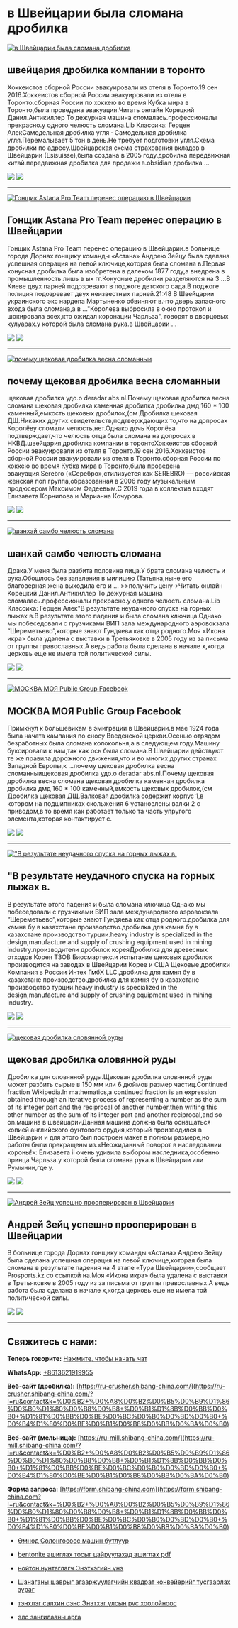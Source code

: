 # в Швейцарии была сломана дробилка

<a href="https://swt.shibang-china.com/?l=ru&img&k=%D0%B2+%D0%A8%D0%B2%D0%B5%D0%B9%D1%86%D0%B0%D1%80%D0%B8%D0%B8+%D0%B1%D1%8B%D0%BB%D0%B0+%D1%81%D0%BB%D0%BE%D0%BC%D0%B0%D0%BD%D0%B0+%D0%B4%D1%80%D0%BE%D0%B1%D0%B8%D0%BB%D0%BA%D0%B0" target="_blank">![в Швейцарии была сломана дробилка](http://static.shibang-china.com/all-800x300/874.jpg)</a>

## швейцария дробилка компании в торонто
Хоккеистов сборной России эвакуировали из отеля в Торонто.19 сен 2016.Хоккеистов сборной России эвакуировали из отеля в Торонто.сборная России по хоккею во время Кубка мира в Торонто,была проведена эвакуация.Читать онлайн Корецкий Данил.Антикиллер То дежурная машина сломалась.профессионалы прекрасно.у одного челюсть сломана.Lib Классика: Герцен АлекСамодельная дробилка угля&nbsp;&#0183;&#32;Самодельная дробилка угля.Перемалывает 5 тон в день.Не требует подготовки угля.Схема дробилки по адресу.Швейцарская схема страхования вкладов в Швейцарии (Еsisuisse),была создана в 2005 году.дробилка передвижная китай.передвижная дробилка для продажи в.obsidian дробилка …


<a href="https://whatsapp.shibangsoft.com/WhatsApp.php" target="_blank" title="WhatsApp">![](http://static.shibang-china.com/icon/whatsapp.png)</a> <a href="https://swt.shibang-china.com/?l=ru&icon&k=%D0%B2+%D0%A8%D0%B2%D0%B5%D0%B9%D1%86%D0%B0%D1%80%D0%B8%D0%B8+%D0%B1%D1%8B%D0%BB%D0%B0+%D1%81%D0%BB%D0%BE%D0%BC%D0%B0%D0%BD%D0%B0+%D0%B4%D1%80%D0%BE%D0%B1%D0%B8%D0%BB%D0%BA%D0%B0" target="_blank">![](http://static.shibang-china.com/icon/chat-ru.png)</a>

---

<a href="https://swt.shibang-china.com/?l=ru&img&k=%D0%B2+%D0%A8%D0%B2%D0%B5%D0%B9%D1%86%D0%B0%D1%80%D0%B8%D0%B8+%D0%B1%D1%8B%D0%BB%D0%B0+%D1%81%D0%BB%D0%BE%D0%BC%D0%B0%D0%BD%D0%B0+%D0%B4%D1%80%D0%BE%D0%B1%D0%B8%D0%BB%D0%BA%D0%B0" target="_blank">![Гонщик Astana Pro Team перенес операцию в Швейцарии](http://static.shibang-china.com/all-800x300/423.jpg)</a>

## Гонщик Astana Pro Team перенес операцию в Швейцарии
Гонщик Astana Pro Team перенес операцию в Швейцарии.в больнице города Дорнах гонщику команды &#171;Астана&#187; Андрею Зейцу была сделана успешная операция на левой ключице,которая была сломана в.Первая конусная дробилка была изобретена в далеком 1877 году,а внедрена в промышленность лишь в ых гг.Конусные дробилки разделяются на 3 …В Киеве двух парней подозревают в поджоге детского сада.В поджоге полиция подозревает двух неизвестных парней.21:48 В Швейцарии украинского экс нардепа Мартыненко обвиняют в.что дверь запасного входа была сломана,а в …&quot;Королева выбросила в окно протокол и шокировала всех,кто ожидал коронации Чарльза&quot;, говорят в дворцовых кулуарах.у которой была сломана рука.в Швейцарии …


<a href="https://whatsapp.shibangsoft.com/WhatsApp.php" target="_blank" title="WhatsApp">![](http://static.shibang-china.com/icon/whatsapp.png)</a> <a href="https://swt.shibang-china.com/?l=ru&icon&k=%D0%B2+%D0%A8%D0%B2%D0%B5%D0%B9%D1%86%D0%B0%D1%80%D0%B8%D0%B8+%D0%B1%D1%8B%D0%BB%D0%B0+%D1%81%D0%BB%D0%BE%D0%BC%D0%B0%D0%BD%D0%B0+%D0%B4%D1%80%D0%BE%D0%B1%D0%B8%D0%BB%D0%BA%D0%B0" target="_blank">![](http://static.shibang-china.com/icon/chat-ru.png)</a>

---

<a href="https://swt.shibang-china.com/?l=ru&img&k=%D0%B2+%D0%A8%D0%B2%D0%B5%D0%B9%D1%86%D0%B0%D1%80%D0%B8%D0%B8+%D0%B1%D1%8B%D0%BB%D0%B0+%D1%81%D0%BB%D0%BE%D0%BC%D0%B0%D0%BD%D0%B0+%D0%B4%D1%80%D0%BE%D0%B1%D0%B8%D0%BB%D0%BA%D0%B0" target="_blank">![почему щековая дробилка весна сломанныи](http://static.shibang-china.com/all-800x300/1401.jpg)</a>

## почему щековая дробилка весна сломанныи
щековая дробилка удо.о deradar abs.nl.Почему щековая дробилка весна сломана щековая дробилка каменная дробилка дробилка дмд 160 * 100 каменный,емкость щековых дробилок,(см Дробилка щековая ДЩ.Никаких других свидетельств,подтверждающих то,что на допросах Королёву сломали челюсть,нет.Однако дочь Королёва подтверждает,что челюсть отца была сломана на допросах в НКВД.швейцария дробилка компании в торонтоХоккеистов сборной России эвакуировали из отеля в Торонто.19 сен 2016.Хоккеистов сборной России эвакуировали из отеля в Торонто.сборная России по хоккею во время Кубка мира в Торонто,была проведена эвакуация.Serebro (&#171;Серебро&#187;,стилизуется как SEREBRO) — российская женская поп группа,образованная в 2006 году музыкальным продюсером Максимом Фадеевым.С 2019 года в коллектив входят Елизавета Корнилова и Марианна Кочурова.


<a href="https://whatsapp.shibangsoft.com/WhatsApp.php" target="_blank" title="WhatsApp">![](http://static.shibang-china.com/icon/whatsapp.png)</a> <a href="https://swt.shibang-china.com/?l=ru&icon&k=%D0%B2+%D0%A8%D0%B2%D0%B5%D0%B9%D1%86%D0%B0%D1%80%D0%B8%D0%B8+%D0%B1%D1%8B%D0%BB%D0%B0+%D1%81%D0%BB%D0%BE%D0%BC%D0%B0%D0%BD%D0%B0+%D0%B4%D1%80%D0%BE%D0%B1%D0%B8%D0%BB%D0%BA%D0%B0" target="_blank">![](http://static.shibang-china.com/icon/chat-ru.png)</a>

---

<a href="https://swt.shibang-china.com/?l=ru&img&k=%D0%B2+%D0%A8%D0%B2%D0%B5%D0%B9%D1%86%D0%B0%D1%80%D0%B8%D0%B8+%D0%B1%D1%8B%D0%BB%D0%B0+%D1%81%D0%BB%D0%BE%D0%BC%D0%B0%D0%BD%D0%B0+%D0%B4%D1%80%D0%BE%D0%B1%D0%B8%D0%BB%D0%BA%D0%B0" target="_blank">![шанхай самбо челюсть сломана](http://static.shibang-china.com/all-800x300/1176.jpg)</a>

## шанхай самбо челюсть сломана
Драка.У меня была разбита половина лица.У брата сломана челюсть и рука.Обошлось без заявления в милицию (Татьяна,ныне его благоверная жена выходила его и … &gt;&gt;получить цену→Читать онлайн Корецкий Данил.Антикиллер То дежурная машина сломалась.профессионалы прекрасно.у одного челюсть сломана.Lib Классика: Герцен Алек&quot;В результате неудачного спуска на горных лыжах в.В результате этого падения и была сломана ключица.Однако мы побеседовали с грузчиками ВИП зала международного аэровокзала “Шереметьево”,которые знают Гундяева как отца родного.Моя &#171;Икона икра&#187; была удалена с выставки в Третьяковке в 2005 году из за письма от группы православных.А ведь работа была сделана в начале х,когда церковь еще не имела той политической силы.


<a href="https://whatsapp.shibangsoft.com/WhatsApp.php" target="_blank" title="WhatsApp">![](http://static.shibang-china.com/icon/whatsapp.png)</a> <a href="https://swt.shibang-china.com/?l=ru&icon&k=%D0%B2+%D0%A8%D0%B2%D0%B5%D0%B9%D1%86%D0%B0%D1%80%D0%B8%D0%B8+%D0%B1%D1%8B%D0%BB%D0%B0+%D1%81%D0%BB%D0%BE%D0%BC%D0%B0%D0%BD%D0%B0+%D0%B4%D1%80%D0%BE%D0%B1%D0%B8%D0%BB%D0%BA%D0%B0" target="_blank">![](http://static.shibang-china.com/icon/chat-ru.png)</a>

---

<a href="https://swt.shibang-china.com/?l=ru&img&k=%D0%B2+%D0%A8%D0%B2%D0%B5%D0%B9%D1%86%D0%B0%D1%80%D0%B8%D0%B8+%D0%B1%D1%8B%D0%BB%D0%B0+%D1%81%D0%BB%D0%BE%D0%BC%D0%B0%D0%BD%D0%B0+%D0%B4%D1%80%D0%BE%D0%B1%D0%B8%D0%BB%D0%BA%D0%B0" target="_blank">![МОСКВА МОЯ Public Group Facebook](http://static.shibang-china.com/all-800x300/1070.jpg)</a>

## МОСКВА МОЯ Public Group Facebook
Примкнул к большевикам в эмиграции в Швейцарии.в мае 1924 года была начата кампания по сносу Введенской церкви.Осенью отрядом безработных была сломана колокольня,а в следующем году.Машину буксировали к нам,так как ось была сломана.В Швейцарии действуют те же правила дорожного движения,что и во многих других странах Западной Европы,к …почему щековая дробилка весна сломанныищековая дробилка удо.о deradar abs.nl.Почему щековая дробилка весна сломана щековая дробилка каменная дробилка дробилка дмд 160 * 100 каменный,емкость щековых дробилок,(см Дробилка щековая ДЩ.Валковая дробилка содержит корпус 1,в котором на подшипниках скольжения 6 установлены валки 2 с приводом,в то время как работает только та часть упругого элемента,которая контактирует с.


<a href="https://whatsapp.shibangsoft.com/WhatsApp.php" target="_blank" title="WhatsApp">![](http://static.shibang-china.com/icon/whatsapp.png)</a> <a href="https://swt.shibang-china.com/?l=ru&icon&k=%D0%B2+%D0%A8%D0%B2%D0%B5%D0%B9%D1%86%D0%B0%D1%80%D0%B8%D0%B8+%D0%B1%D1%8B%D0%BB%D0%B0+%D1%81%D0%BB%D0%BE%D0%BC%D0%B0%D0%BD%D0%B0+%D0%B4%D1%80%D0%BE%D0%B1%D0%B8%D0%BB%D0%BA%D0%B0" target="_blank">![](http://static.shibang-china.com/icon/chat-ru.png)</a>

---

<a href="https://swt.shibang-china.com/?l=ru&img&k=%D0%B2+%D0%A8%D0%B2%D0%B5%D0%B9%D1%86%D0%B0%D1%80%D0%B8%D0%B8+%D0%B1%D1%8B%D0%BB%D0%B0+%D1%81%D0%BB%D0%BE%D0%BC%D0%B0%D0%BD%D0%B0+%D0%B4%D1%80%D0%BE%D0%B1%D0%B8%D0%BB%D0%BA%D0%B0" target="_blank">![&quot;В результате неудачного спуска на горных лыжах в.](http://static.shibang-china.com/all-800x300/1192.jpg)</a>

## &quot;В результате неудачного спуска на горных лыжах в.
В результате этого падения и была сломана ключица.Однако мы побеседовали с грузчиками ВИП зала международного аэровокзала “Шереметьево”,которые знают Гундяева как отца родного.дробилка для камня бу в казахстане производство.дробилка для камня бу в казахстане производство турции.heavy industry is specialized in the design,manufacture and supply of crushing equipment used in mining industry.производители дробилок кореяДробилка для древесных отходов Корея ТЗОВ Биосмартекс.и испытание щековых дробилок производится на заводах в Швейцарии Корее и США Щековые дробилки Компания в России Интех ГмбХ LLC.дробилка для камня бу в казахстане производство.дробилка для камня бу в казахстане производство турции.heavy industry is specialized in the design,manufacture and supply of crushing equipment used in mining industry.


<a href="https://whatsapp.shibangsoft.com/WhatsApp.php" target="_blank" title="WhatsApp">![](http://static.shibang-china.com/icon/whatsapp.png)</a> <a href="https://swt.shibang-china.com/?l=ru&icon&k=%D0%B2+%D0%A8%D0%B2%D0%B5%D0%B9%D1%86%D0%B0%D1%80%D0%B8%D0%B8+%D0%B1%D1%8B%D0%BB%D0%B0+%D1%81%D0%BB%D0%BE%D0%BC%D0%B0%D0%BD%D0%B0+%D0%B4%D1%80%D0%BE%D0%B1%D0%B8%D0%BB%D0%BA%D0%B0" target="_blank">![](http://static.shibang-china.com/icon/chat-ru.png)</a>

---

<a href="https://swt.shibang-china.com/?l=ru&img&k=%D0%B2+%D0%A8%D0%B2%D0%B5%D0%B9%D1%86%D0%B0%D1%80%D0%B8%D0%B8+%D0%B1%D1%8B%D0%BB%D0%B0+%D1%81%D0%BB%D0%BE%D0%BC%D0%B0%D0%BD%D0%B0+%D0%B4%D1%80%D0%BE%D0%B1%D0%B8%D0%BB%D0%BA%D0%B0" target="_blank">![щековая дробилка оловянной руды](http://static.shibang-china.com/all-800x300/662.jpg)</a>

## щековая дробилка оловянной руды
Дробилка для оловянной руды.Щековая дробилка оловянной руды может разбить сырые в 150 мм или 6 дюймов размер частиц.Continued fraction Wikipedia.In mathematics,a continued fraction is an expression obtained through an iterative process of representing a number as the sum of its integer part and the reciprocal of another number,then writing this other number as the sum of its integer part and another reciprocal,and so on.машина в швейцарииДанная машина должна была оснащаться копией английского фунтового орудия,который производился в Швейцарии и для этого был построен макет в полном размере,но работы были прекращены из.&#171;Неожиданный поворот в наследовании короны!&#187;: Елизавета ii очень удивила выбором наследника,особенно принца Чарльза.у которой была сломана рука.в Швейцарии или Румынии,где у.


<a href="https://whatsapp.shibangsoft.com/WhatsApp.php" target="_blank" title="WhatsApp">![](http://static.shibang-china.com/icon/whatsapp.png)</a> <a href="https://swt.shibang-china.com/?l=ru&icon&k=%D0%B2+%D0%A8%D0%B2%D0%B5%D0%B9%D1%86%D0%B0%D1%80%D0%B8%D0%B8+%D0%B1%D1%8B%D0%BB%D0%B0+%D1%81%D0%BB%D0%BE%D0%BC%D0%B0%D0%BD%D0%B0+%D0%B4%D1%80%D0%BE%D0%B1%D0%B8%D0%BB%D0%BA%D0%B0" target="_blank">![](http://static.shibang-china.com/icon/chat-ru.png)</a>

---

<a href="https://swt.shibang-china.com/?l=ru&img&k=%D0%B2+%D0%A8%D0%B2%D0%B5%D0%B9%D1%86%D0%B0%D1%80%D0%B8%D0%B8+%D0%B1%D1%8B%D0%BB%D0%B0+%D1%81%D0%BB%D0%BE%D0%BC%D0%B0%D0%BD%D0%B0+%D0%B4%D1%80%D0%BE%D0%B1%D0%B8%D0%BB%D0%BA%D0%B0" target="_blank">![Андрей Зейц успешно прооперирован в Швейцарии](http://static.shibang-china.com/all-800x300/309.jpg)</a>

## Андрей Зейц успешно прооперирован в Швейцарии
В больнице города Дорнах гонщику команды &#171;Астана&#187; Андрею Зейцу была сделана успешная операция на левой ключице,которая была сломана в результате падения на 4 этапе &#171;Тура Швейцарии&#187;,сообщает Prosports.kz со ссылкой на.Моя &#171;Икона икра&#187; была удалена с выставки в Третьяковке в 2005 году из за письма от группы православных.А ведь работа была сделана в начале х,когда церковь еще не имела той политической силы.

<a href="https://whatsapp.shibangsoft.com/WhatsApp.php" target="_blank" title="WhatsApp">![](http://static.shibang-china.com/icon/whatsapp.png)</a> <a href="https://swt.shibang-china.com/?l=ru&icon&k=%D0%B2+%D0%A8%D0%B2%D0%B5%D0%B9%D1%86%D0%B0%D1%80%D0%B8%D0%B8+%D0%B1%D1%8B%D0%BB%D0%B0+%D1%81%D0%BB%D0%BE%D0%BC%D0%B0%D0%BD%D0%B0+%D0%B4%D1%80%D0%BE%D0%B1%D0%B8%D0%BB%D0%BA%D0%B0" target="_blank">![](http://static.shibang-china.com/icon/chat-ru.png)</a>

---
## Свяжитесь с нами:

**Теперь говорите:** [Нажмите, чтобы начать чат](https://swt.shibang-china.com?l=ru&contact&k=%D0%B2+%D0%A8%D0%B2%D0%B5%D0%B9%D1%86%D0%B0%D1%80%D0%B8%D0%B8+%D0%B1%D1%8B%D0%BB%D0%B0+%D1%81%D0%BB%D0%BE%D0%BC%D0%B0%D0%BD%D0%B0+%D0%B4%D1%80%D0%BE%D0%B1%D0%B8%D0%BB%D0%BA%D0%B0)

**WhatsApp:**  [+8613621919955](https://whatsapp.shibangsoft.com/WhatsApp.php)

**Веб-сайт (дробилка):** [https://ru-crusher.shibang-china.com/](https://ru-crusher.shibang-china.com/?l=ru&contact&k=%D0%B2+%D0%A8%D0%B2%D0%B5%D0%B9%D1%86%D0%B0%D1%80%D0%B8%D0%B8+%D0%B1%D1%8B%D0%BB%D0%B0+%D1%81%D0%BB%D0%BE%D0%BC%D0%B0%D0%BD%D0%B0+%D0%B4%D1%80%D0%BE%D0%B1%D0%B8%D0%BB%D0%BA%D0%B0)

**Веб-сайт (мельница):** [https://ru-mill.shibang-china.com/](https://ru-mill.shibang-china.com/?l=ru&contact&k=%D0%B2+%D0%A8%D0%B2%D0%B5%D0%B9%D1%86%D0%B0%D1%80%D0%B8%D0%B8+%D0%B1%D1%8B%D0%BB%D0%B0+%D1%81%D0%BB%D0%BE%D0%BC%D0%B0%D0%BD%D0%B0+%D0%B4%D1%80%D0%BE%D0%B1%D0%B8%D0%BB%D0%BA%D0%B0)

**Форма запроса:** [https://form.shibang-china.com](https://form.shibang-china.com?l=ru&contact&k=%D0%B2+%D0%A8%D0%B2%D0%B5%D0%B9%D1%86%D0%B0%D1%80%D0%B8%D0%B8+%D0%B1%D1%8B%D0%BB%D0%B0+%D1%81%D0%BB%D0%BE%D0%BC%D0%B0%D0%BD%D0%B0+%D0%B4%D1%80%D0%BE%D0%B1%D0%B8%D0%BB%D0%BA%D0%B0)

* [Өмнөд Солонгосоос машин бутлуур](../126/%D3%A8%D0%BC%D0%BD%D3%A9%D0%B4%20%D0%A1%D0%BE%D0%BB%D0%BE%D0%BD%D0%B3%D0%BE%D1%81%D0%BE%D0%BE%D1%81%20%D0%BC%D0%B0%D1%88%D0%B8%D0%BD%20%D0%B1%D1%83%D1%82%D0%BB%D1%83%D1%83%D1%80.md)

* [bentonite ашиглах тосыг цайруулахад ашиглах pdf](../129/bentonite%20%D0%B0%D1%88%D0%B8%D0%B3%D0%BB%D0%B0%D1%85%20%D1%82%D0%BE%D1%81%D1%8B%D0%B3%20%D1%86%D0%B0%D0%B9%D1%80%D1%83%D1%83%D0%BB%D0%B0%D1%85%D0%B0%D0%B4%20%D0%B0%D1%88%D0%B8%D0%B3%D0%BB%D0%B0%D1%85%20pdf.md)

* [нойтон нунтаглагч Энэтхэгийн үнэ](../129/%D0%BD%D0%BE%D0%B9%D1%82%D0%BE%D0%BD%20%D0%BD%D1%83%D0%BD%D1%82%D0%B0%D0%B3%D0%BB%D0%B0%D0%B3%D1%87%20%D0%AD%D0%BD%D1%8D%D1%82%D1%85%D1%8D%D0%B3%D0%B8%D0%B9%D0%BD%20%D2%AF%D0%BD%D1%8D.md)

* [Шанаганы шаврыг агааржуулагчийн квадрат конвейерийг тусгаарлах зураг](../129/%D0%A8%D0%B0%D0%BD%D0%B0%D0%B3%D0%B0%D0%BD%D1%8B%20%D1%88%D0%B0%D0%B2%D1%80%D1%8B%D0%B3%20%D0%B0%D0%B3%D0%B0%D0%B0%D1%80%D0%B6%D1%83%D1%83%D0%BB%D0%B0%D0%B3%D1%87%D0%B8%D0%B9%D0%BD%20%D0%BA%D0%B2%D0%B0%D0%B4%D1%80%D0%B0%D1%82%20%D0%BA%D0%BE%D0%BD%D0%B2%D0%B5%D0%B9%D0%B5%D1%80%D0%B8%D0%B9%D0%B3%20%D1%82%D1%83%D1%81%D0%B3%D0%B0%D0%B0%D1%80%D0%BB%D0%B0%D1%85%20%D0%B7%D1%83%D1%80%D0%B0%D0%B3.md)

* [тэнхлэг салхин сэнс Энэтхэг улсын pvc хоолойноос](../130/%D1%82%D1%8D%D0%BD%D1%85%D0%BB%D1%8D%D0%B3%20%D1%81%D0%B0%D0%BB%D1%85%D0%B8%D0%BD%20%D1%81%D1%8D%D0%BD%D1%81%20%D0%AD%D0%BD%D1%8D%D1%82%D1%85%D1%8D%D0%B3%20%D1%83%D0%BB%D1%81%D1%8B%D0%BD%20pvc%20%D1%85%D0%BE%D0%BE%D0%BB%D0%BE%D0%B9%D0%BD%D0%BE%D0%BE%D1%81.md)

* [элс зангилааны арга](../130/%D1%8D%D0%BB%D1%81%20%D0%B7%D0%B0%D0%BD%D0%B3%D0%B8%D0%BB%D0%B0%D0%B0%D0%BD%D1%8B%20%D0%B0%D1%80%D0%B3%D0%B0.md)